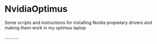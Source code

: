 # NvidiaOptimus
Some scripts and instructions for installing Nvidia propietary drivers and making them work in my optimus laptop

...........
